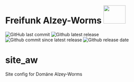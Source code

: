 # Freifunk Alzey-Worms   <a href="url"><img src="https://freifunk-suedwest.de/wp-content/uploads/2016/09/FFSW_Logo_128.png" height="58" width="70" ></a>

![GitHub last commit](https://img.shields.io/github/last-commit/ffsw/site_aw.svg?style=plastic)  ![Github latest release](https://img.shields.io/github/release/ffsw/site_aw.svg?style=plastic)   ![Github commit since latest release](https://img.shields.io/github/commits-since/ffsw/site_aw/latest.svg?style=plastic)  ![Github release date](https://img.shields.io/github/release-date/ffsw/site_aw.svg?style=plastic)



# site_aw

Site config for Domäne Alzey-Worms
